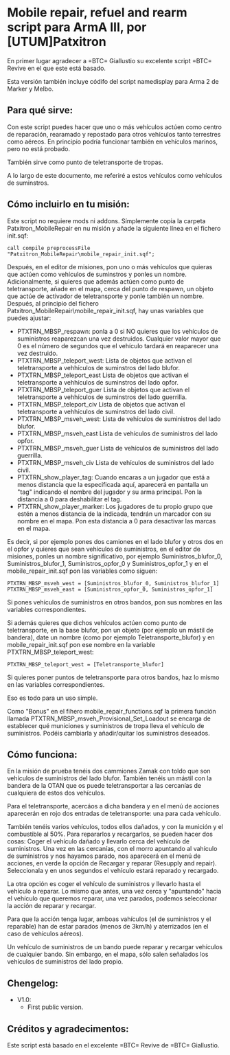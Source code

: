 Mobile repair, refuel and rearm script para ArmA III, por [UTUM]Patxitron
=========================================================================

En primer lugar agradecer a =BTC= Giallustio su excelente
script =BTC= Revive en el que este está basado.

Esta versión también incluye códifo del script namedisplay para Arma 2
de Marker y Melbo.

Para qué sirve:
---------------
Con este script puedes hacer que uno o más vehículos actúen como
centro de reparación, rearamado y repostado para otros vehículos
tanto terrestres como aéreos. En principio podría funcionar también
en vehículos marinos, pero no está probado.

También sirve como punto de teletransporte de tropas.

A lo largo de este documento, me referiré a estos vehículos como
vehículos de suminstros.


Cómo incluirlo en tu misión:
----------------------------
Este script no requiere mods ni addons. Símplemente copia la carpeta
Patxitron_MobileRepair en nu misión y añade la siguiente línea en
el fichero init.sqf:

	call compile preprocessFile "Patxitron_MobileRepair\mobile_repair_init.sqf";

Después, en el editor de misiones, pon uno o más vehículos que quieras
que actúen como vehículos de suminstros y ponles un nombre. Adicionalmente,
si quieres que además actúen como punto de teletransporte, añade en el mapa,
cerca del punto de respawn, un objeto que actúe de activador de teletransporte
y ponle también un nombre. Después, al principio del fichero
Patxitron_MobileRepair\mobile_repair_init.sqf, hay unas variables que puedes
ajustar:

*	PTXTRN_MBSP_respawn: ponla a 0 si NO quieres que los vehículos de suministros reaparezcan una vez destruidos. Cualquier valor mayor que 0 es el número de segundos que el vehículo tardará en reaparecer una vez destruido.
*	PTXTRN_MBSP_teleport_west: Lista de objetos que activan el teletransporte a vehhículos de suminstros del lado blufor.
*	PTXTRN_MBSP_teleport_east Lista de objetos que activan el teletransporte a vehhículos de suminstros del lado opfor.
*	PTXTRN_MBSP_teleport_guer Lista de objetos que activan el teletransporte a vehhículos de suminstros del lado guerrilla.
*	PTXTRN_MBSP_teleport_civ Lista de objetos que activan el teletransporte a vehhículos de suminstros del lado civil.
*	PTXTRN_MBSP_msveh_west: Lista de vehículos de suministros del lado blufor.
*	PTXTRN_MBSP_msveh_east Lista de vehículos de suministros del lado opfor.
*	PTXTRN_MBSP_msveh_guer Lista de vehículos de suministros del lado guerrilla.
*	PTXTRN_MBSP_msveh_civ Lista de vehículos de suministros del lado civil.
*	PTXTRN_show_player_tag: Cuando encaras a un jugador que está a menos distancia que la especificada aquí, aparecerá en pantalla un "tag" indicando el nombre del jugador y su arma principal. Pon la distancia a 0 para deshabilitar el tag.
* PTXTRN_show_player_marker: Los jugadores de tu propio grupo que estén a menos distancia de la indicada, tendrán un marcador con su nombre en el mapa. Pon esta distancia a 0 para desactivar las marcas en el mapa.

Es decir, si por ejemplo pones dos camiones en el lado blufor y otros dos en el opfor y quieres que sean vehículos de suministros, en el editor de misiones, ponles un nombre significativo, por ejemplo Suministros_blufor_0, Suministros_blufor_1, Suministros_opfor_0 y Suministros_opfor_1 y en el mobile_repair_init.sqf pon las variables como siguen:

	PTXTRN_MBSP_msveh_west = [Suministros_blufor_0, Suministros_blufor_1]
	PTXTRN_MBSP_msveh_east = [Suministros_opfor_0, Suministros_opfor_1]

Si pones vehículos de suministros en otros bandos, pon sus nombres en las variables correspondientes.

Si además quieres que dichos vehículos actúen como punto de teletransporte, en la base blufor, pon un objeto (por ejemplo un mástil de bandera), date un nombre (como por ejemplo Teletransporte_blufor) y en mobile_repair_init.sqf pon ese nombre en la variable PTXTRN_MBSP_teleport_west:

	PTXTRN_MBSP_teleport_west = [Teletransporte_blufor]

Si quieres poner puntos de teletransporte para otros bandos, haz lo mismo en las variables correspondientes.

Eso es todo para un uso simple.

Como "Bonus" en el fihero mobile_repair_functions.sqf la primera función llamada PTXTRN_MBSP_msveh_Provisional_Set_Loadout se encarga de establecer qué municiones y suministros de tropa lleva el vehículo de suministros. Podéis cambiarla y añadir/quitar los suministros deseados.


Cómo funciona:
--------------
En la misión de prueba tenéis dos cammiones Zamak con toldo que son vehículos de suministros del lado blufor. También tenéis un mástil con la bandera de la OTAN que os puede teletransportar a las cercanías de cualquiera de estos dos vehículos.

Para el teletransporte, acercáos a dicha bandera y en el menú de acciones aparecerán en rojo dos entradas de teletransporte: una para cada vehículo.

También tenéis varios vehículos, todos ellos dañados, y con la munición y el combustible al 50%. Para repararlos y recargarlos, se pueden hacer dos cosas: Coger el vehículo dañado y llevarlo cerca del vehículo de suministros. Una
vez en las cercanías, con el morro apuntando al vahículo de suministros y nos hayamos parado, nos aparecerá en el menú de acciones, en verde la opción de Recargar y reparar (Resupply and repair). Seleccionala y en unos segundos
el vehículo estará reparado y recargado.

La otra opción es coger el vehículo de suministros y llevarlo hasta el vehículo a reparar. Lo mismo que antes, una vez cerca y "apuntando" hacia el vehículo que queremos reparar, una vez parados, podemos seleccionar la acción de reparar y recargar.

Para que la acción tenga lugar, amboas vahículos (el de suministros y el reparable) han de estar parados (menos de 3km/h) y aterrizados (en el caso de vehículos aéreos).

Un vehículo de suministros de un bando puede reparar y recargar vehículos de cualquier bando. Sin embargo, en el mapa, sólo salen señalados los vehículos de suministros del lado propio.


Chengelog:
----------
-	V1.0:
	*	First public version.


Créditos y agradecimentos:
--------------------------
Este script está basado en el excelente =BTC= Revive de =BTC= Giallustio.
